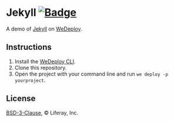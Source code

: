 # Jekyll [![Badge](https://img.shields.io/badge/built%20with-wedeploy-00d46a.svg?style=flat)](http://wedeploy.com)

A demo of [Jekyll](https://hub.docker.com/r/jekyll/jekyll/) on [WeDeploy](https://wedeploy.com/).

## Instructions

1. Install the [WeDeploy CLI](https://wedeploy.com/docs/intro/using-the-command-line/).
2. Clone this repository.
3. Open the project with your command line and run `we deploy -p yourproject`.

## License

[BSD-3-Clause](./LICENSE.md), © Liferay, Inc.
